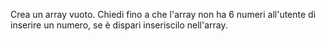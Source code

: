  Crea un array vuoto. Chiedi fino a che l'array non ha 6 numeri all'utente di inserire un numero,
 se è dispari inseriscilo nell'array.
